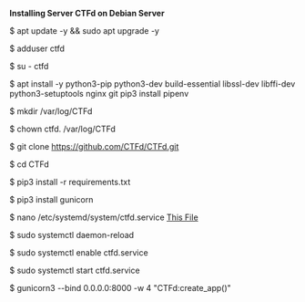 **Installing Server CTFd on Debian Server**

$ apt update -y && sudo apt upgrade -y

$ adduser ctfd

$ su - ctfd

$ apt install -y python3-pip python3-dev build-essential libssl-dev libffi-dev python3-setuptools nginx git
pip3 install pipenv

$ mkdir /var/log/CTFd

$ chown ctfd. /var/log/CTFd

$ git clone https://github.com/CTFd/CTFd.git

$ cd CTFd

$ pip3 install -r requirements.txt

$ pip3 install gunicorn

$ nano /etc/systemd/system/ctfd.service
[This File](https://github.com/Cpixiee/CTFd_platform/blob/main/this_file.md)

$ sudo systemctl daemon-reload

$ sudo systemctl enable ctfd.service

$ sudo systemctl start ctfd.service


$ gunicorn3 --bind 0.0.0.0:8000 -w 4 "CTFd:create_app()"
